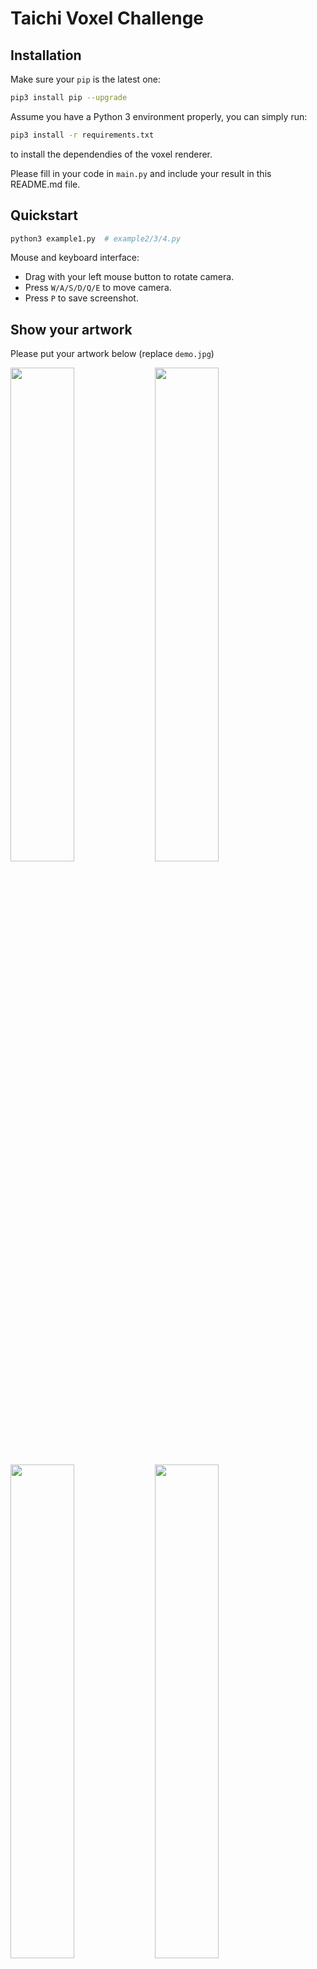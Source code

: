 # Taichi Voxel Challenge

## Installation

Make sure your `pip` is the latest one:

```bash
pip3 install pip --upgrade
```

Assume you have a Python 3 environment properly, you can simply run:

```bash
pip3 install -r requirements.txt
```

to install the dependendies of the voxel renderer.

Please fill in your code in `main.py` and include your result in this README.md file.

## Quickstart

```sh
python3 example1.py  # example2/3/4.py
```

Mouse and keyboard interface:

+ Drag with your left mouse button to rotate camera.
+ Press `W/A/S/D/Q/E` to move camera.
+ Press `P` to save screenshot.


## Show your artwork 

Please put your artwork below (replace `demo.jpg`)

<img src="https://github.com/taichi-dev/public_files/blob/master/voxel-challenge/city.jpg" width="45%"></img> <img src="https://github.com/taichi-dev/public_files/blob/master/voxel-challenge/city2.jpg" width="45%"></img>
<img src="https://github.com/taichi-dev/public_files/blob/master/voxel-challenge/tree.jpg" width="45%"></img> <img src="https://github.com/taichi-dev/public_files/blob/master/voxel-challenge/desktop.jpg" width="45%"></img>
<img src="https://github.com/taichi-dev/public_files/blob/master/voxel-challenge/earring_girl.jpg" width="45%"></img> <img src="https://github.com/taichi-dev/public_files/blob/master/voxel-challenge/pika.jpg" width="45%"></img>
<img src="https://github.com/taichi-dev/public_files/blob/master/voxel-challenge/yinyang.jpg" width="45%"></img> <img src="https://github.com/taichi-dev/public_files/blob/master/voxel-challenge/lang.jpg" width="45%"></img>
